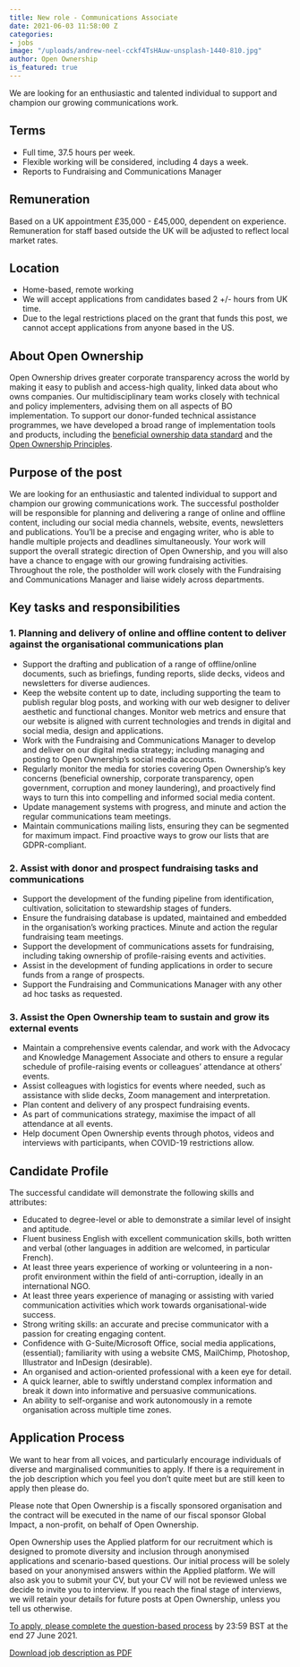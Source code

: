 ```yaml
---
title: New role - Communications Associate
date: 2021-06-03 11:58:00 Z
categories:
- jobs
image: "/uploads/andrew-neel-cckf4TsHAuw-unsplash-1440-810.jpg"
author: Open Ownership
is_featured: true
---
```


We are looking for an enthusiastic and talented individual to support and champion our growing communications work.

## Terms

* Full time, 37.5 hours per week.
* Flexible working will be considered, including 4 days a week.
* Reports to Fundraising and Communications Manager

## Remuneration

Based on a UK appointment £35,000 - £45,000, dependent on experience. Remuneration for staff based outside the UK will be adjusted to reflect local market rates.

## Location

* Home-based, remote working
* We will accept applications from candidates based 2 +/- hours from UK time.
* Due to the legal restrictions placed on the grant that funds this post, we cannot accept applications from anyone based in the US.

## About Open Ownership

Open Ownership drives greater corporate transparency across the world by making it easy to publish and access-high quality, linked data about who owns companies.  Our multidisciplinary team works closely with technical and policy implementers, advising them on all aspects of BO implementation.  To support our donor-funded technical assistance programmes, we have developed a broad range of implementation tools and products, including the [beneficial ownership data standard](http://standard.openownership.org/en/latest/) and the [Open Ownership Principles](https://www.openownership.org/principles/).

## Purpose of the post

We are looking for an enthusiastic and talented individual to support and champion our growing communications work. The successful postholder will be responsible for planning and delivering a range of online and offline content, including our social media channels, website, events, newsletters and publications.
You’ll be a precise and engaging writer, who is able to handle multiple projects and deadlines simultaneously. Your work will support the overall strategic direction of Open Ownership, and you will also have a chance to engage with our growing fundraising activities. Throughout the role, the postholder will work closely with the Fundraising and Communications Manager and liaise widely across departments.   

## Key tasks and responsibilities

### 1. Planning and delivery of online and offline content to deliver against the organisational communications plan

* Support the drafting and publication of a range of offline/online documents, such as briefings, funding reports, slide decks, videos and newsletters for diverse audiences. 
* Keep the website content up to date, including supporting the team to publish regular blog posts, and working with our web designer to deliver aesthetic and functional changes. Monitor web metrics and ensure that our website is aligned with current technologies and trends in digital and social media, design and applications. 
* Work with the Fundraising and Communications Manager to develop and deliver on our digital media strategy; including managing and posting to Open Ownership’s social media accounts.
* Regularly monitor the media for stories covering Open Ownership’s key concerns (beneficial ownership, corporate transparency, open government, corruption and money laundering), and proactively find ways to turn this into compelling and informed social media content.
* Update management systems with progress, and minute and action the regular communications team meetings.
* Maintain communications mailing lists, ensuring they can be segmented for maximum impact. Find proactive ways to grow our lists that are GDPR-compliant.

### 2. Assist with donor and prospect fundraising tasks and communications 
* Support the development of the funding pipeline from identification, cultivation, solicitation to stewardship stages of funders.
* Ensure the fundraising database is updated, maintained and embedded in the organisation’s working practices. Minute and action the regular fundraising team meetings.
* Support the development of communications assets for fundraising, including taking ownership of profile-raising events and activities.
* Assist in the development of  funding applications in order to secure funds from a range of prospects.
* Support the Fundraising and Communications Manager with any other ad hoc tasks as requested.

### 3. Assist the Open Ownership team to sustain and grow its external events 

* Maintain a comprehensive events calendar, and work with the Advocacy and Knowledge Management Associate and others to ensure a regular schedule of profile-raising events or colleagues’ attendance at others’ events.
* Assist colleagues with logistics for events where needed, such as assistance with slide decks, Zoom management and interpretation.
* Plan content and delivery of any prospect fundraising events.
* As part of communications strategy, maximise the impact of all attendance at all events.
* Help document Open Ownership events through photos, videos and interviews with participants, when COVID-19 restrictions allow.

## Candidate Profile

The successful candidate will demonstrate the following skills and attributes:

* Educated to degree-level or able to demonstrate a similar level of insight and aptitude.
* Fluent business English with excellent communication skills, both written and verbal (other languages in addition are welcomed, in particular French). 
* At least three years experience of working or volunteering in a non-profit environment within the field of anti-corruption, ideally in an international NGO.
* At least three years experience of managing or assisting with varied communication activities which work towards organisational-wide success.
* Strong writing skills: an accurate and precise communicator with a passion for creating engaging content.
* Confidence with G-Suite/Microsoft Office, social media applications, (essential); familiarity with using a website CMS, MailChimp, Photoshop, Illustrator and InDesign (desirable).
* An organised and action-oriented professional with a keen eye for detail. 
* A quick learner, able to swiftly understand complex information and break it down into informative and persuasive communications.
* An ability to self-organise and work autonomously in a remote organisation across multiple time zones.  

## Application Process 

We want to hear from all voices, and particularly encourage individuals of diverse and marginalised communities to apply. If there is a requirement in the job description which you feel you don’t quite meet but are still keen to apply then please do.

Please note that Open Ownership is a fiscally sponsored organisation and the contract will be executed in the name of our fiscal sponsor Global Impact, a non-profit, on behalf of Open Ownership. 

Open Ownership uses the Applied platform for our recruitment which is designed to promote diversity and inclusion through anonymised applications and scenario-based questions. Our initial process will be solely based on your anonymised answers within the Applied platform. We will also ask you to submit your CV, but your CV will not be reviewed unless we decide to invite you to interview. If you reach the final stage of interviews, we will retain your details for future posts at Open Ownership, unless you tell us otherwise.

[To apply, please complete the question-based process](https://app.beapplied.com/apply/xaylwcx0xd) by 23:59 BST at the end 27 June 2021.

[Download job description as PDF](/uploads/Communications%20Associate%20May%202021.pdf)